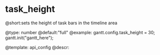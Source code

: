 task_height
=============
@short:sets the height of task bars in the timeline area
	

@type: number
@default:"full"
@example:
gantt.config.task_height = 30;
gantt.init("gantt_here");

@template:	api_config
@descr:

